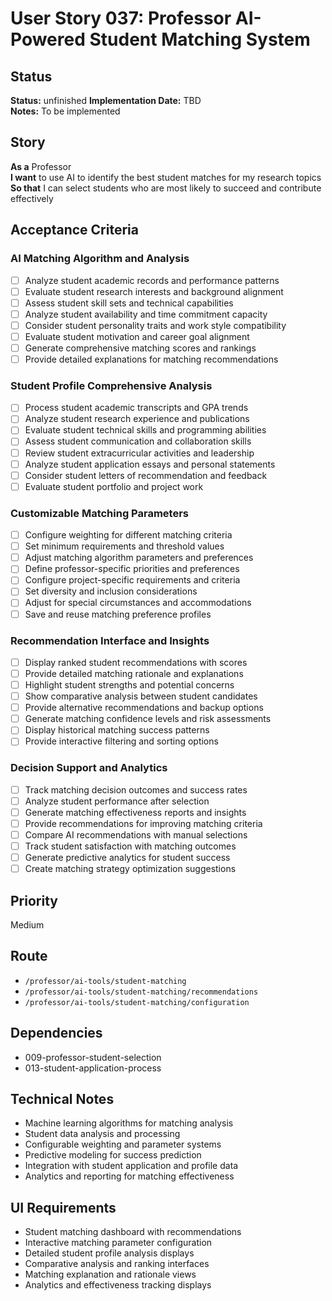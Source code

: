 # User Story 037: Professor AI-Powered Student Matching System

## Status
**Status:** unfinished
**Implementation Date:** TBD  
**Notes:** To be implemented

## Story
**As a** Professor  
**I want** to use AI to identify the best student matches for my research topics  
**So that** I can select students who are most likely to succeed and contribute effectively

## Acceptance Criteria

### AI Matching Algorithm and Analysis
- [ ] Analyze student academic records and performance patterns
- [ ] Evaluate student research interests and background alignment
- [ ] Assess student skill sets and technical capabilities
- [ ] Analyze student availability and time commitment capacity
- [ ] Consider student personality traits and work style compatibility
- [ ] Evaluate student motivation and career goal alignment
- [ ] Generate comprehensive matching scores and rankings
- [ ] Provide detailed explanations for matching recommendations

### Student Profile Comprehensive Analysis
- [ ] Process student academic transcripts and GPA trends
- [ ] Analyze student research experience and publications
- [ ] Evaluate student technical skills and programming abilities
- [ ] Assess student communication and collaboration skills
- [ ] Review student extracurricular activities and leadership
- [ ] Analyze student application essays and personal statements
- [ ] Consider student letters of recommendation and feedback
- [ ] Evaluate student portfolio and project work

### Customizable Matching Parameters
- [ ] Configure weighting for different matching criteria
- [ ] Set minimum requirements and threshold values
- [ ] Adjust matching algorithm parameters and preferences
- [ ] Define professor-specific priorities and preferences
- [ ] Configure project-specific requirements and criteria
- [ ] Set diversity and inclusion considerations
- [ ] Adjust for special circumstances and accommodations
- [ ] Save and reuse matching preference profiles

### Recommendation Interface and Insights
- [ ] Display ranked student recommendations with scores
- [ ] Provide detailed matching rationale and explanations
- [ ] Highlight student strengths and potential concerns
- [ ] Show comparative analysis between student candidates
- [ ] Provide alternative recommendations and backup options
- [ ] Generate matching confidence levels and risk assessments
- [ ] Display historical matching success patterns
- [ ] Provide interactive filtering and sorting options

### Decision Support and Analytics
- [ ] Track matching decision outcomes and success rates
- [ ] Analyze student performance after selection
- [ ] Generate matching effectiveness reports and insights
- [ ] Provide recommendations for improving matching criteria
- [ ] Compare AI recommendations with manual selections
- [ ] Track student satisfaction with matching outcomes
- [ ] Generate predictive analytics for student success
- [ ] Create matching strategy optimization suggestions

## Priority
Medium

## Route
- `/professor/ai-tools/student-matching`
- `/professor/ai-tools/student-matching/recommendations`
- `/professor/ai-tools/student-matching/configuration`

## Dependencies
- 009-professor-student-selection
- 013-student-application-process

## Technical Notes
- Machine learning algorithms for matching analysis
- Student data analysis and processing
- Configurable weighting and parameter systems
- Predictive modeling for success prediction
- Integration with student application and profile data
- Analytics and reporting for matching effectiveness

## UI Requirements
- Student matching dashboard with recommendations
- Interactive matching parameter configuration
- Detailed student profile analysis displays
- Comparative analysis and ranking interfaces
- Matching explanation and rationale views
- Analytics and effectiveness tracking displays
